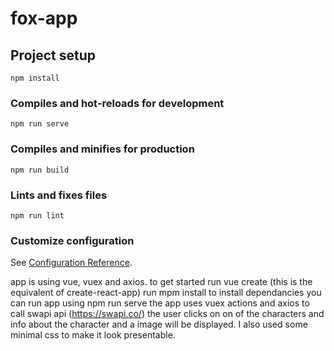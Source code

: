 # fox-app

## Project setup
```
npm install
```

### Compiles and hot-reloads for development
```
npm run serve
```

### Compiles and minifies for production
```
npm run build
```

### Lints and fixes files
```
npm run lint
```

### Customize configuration
See [Configuration Reference](https://cli.vuejs.org/config/).

app is using vue, vuex and axios.
to get started 
run vue create <vue-app> (this is the equivalent of create-react-app)
run mpm install to install dependancies
you can run app using npm run serve
the app uses vuex actions and axios to call swapi api (https://swapi.co/)
the user clicks on on of the characters and info about the character and a image will be displayed.
I also used some minimal css to make it look presentable.
